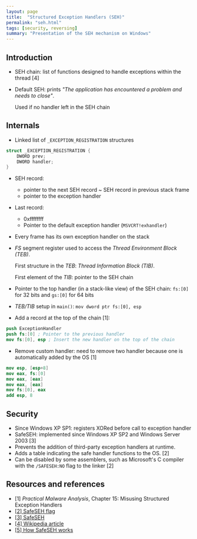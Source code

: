 ```yaml
---
layout: page
title:  "Structured Exception Handlers (SEH)"
permalink: "seh.html"
tags: [security, reversing]
summary: "Presentation of the SEH mechanism on Windows"
---
```


## Introduction
* SEH chain: list of functions designed to handle exceptions within the thread [4]
* Default SEH: prints *"The application has encountered a problem and needs to
  close"*.

  Used if no handler left in the SEH chain


## Internals
* Linked list of `_EXCEPTION_REGISTRATION` structures
```C
struct _EXCEPTION_REGISTRATION {
    DWORD prev;
    DWORD handler;
}
```
* SEH record:
  - pointer to the next SEH record ~ SEH record in previous stack frame
  - pointer to the exception handler
* Last record:
  - 0xffffffff
  - Pointer to the default exception handler (`MSVCRT!exhandler`)
* Every frame has its own exception handler on the stack
* *FS* segment register used to access the *Thread Environment Block (TEB)*.

  First structure in the *TEB*: *Thread Information Block (TIB)*.

  First element of the *TIB*: pointer to the SEH chain
* Pointer to the top handler (in a stack-like view) of the SEH chain: `fs:[0]`
  for 32 bits and `gs:[0]` for 64 bits
* *TEB/TIB* setup in `main()`: `mov dword ptr fs:[0], esp`
* Add a record at the top of the chain [1]:
```nasm
push ExceptionHandler
push fs:[0] ; Pointer to the previous handler
mov fs:[0], esp ; Insert the new handler on the top of the chain
```
* Remove custom handler: need to remove two handler because one is automatically
  added by the OS [1]
```nasm
mov esp, [esp+8]
mov eax, fs:[0]
mov eax, [eax]
mov eax, [eax]
mov fs:[0], eax
add esp, 8
```

## Security
* Since Windows XP SP1: registers XORed before call to exception handler
* SafeSEH: implemented since Windows XP SP2 and Windows Server 2003 [3]
* Prevents the addition of third-party exception handlers at runtime.
* Adds a table indicating the safe handler functions to the OS. [2]
* Can be disabled by some assemblers, such as Microsoft's C compiler with the
  `/SAFESEH:NO` flag to the linker [2]


## Resources and references
* [1] *Practical Malware Analysis*, Chapter 15: Misusing Structured Exception Handlers
* [[2] SafeSEH flag](https://docs.microsoft.com/en-us/cpp/build/reference/safeseh-image-has-safe-exception-handlers?view=vs-2017)
* [[3] SafeSEH](https://scx010c075.blogspot.com/2012/02/more-about-seh-and-safeseh.html)
* [[4] Wikipedia article](https://en.wikipedia.org/wiki/Microsoft-specific_exception_handling_mechanisms)
* [[5] How SafeSEH works](https://reverseengineering.stackexchange.com/questions/11297/how-does-windows-safeseh-mechanism-work)
